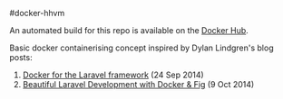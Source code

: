 #docker-hhvm

An automated build for this repo is available on the [Docker Hub](https://registry.hub.docker.com/u/spira/docker-hhvm).

Basic docker containerising concept inspired by Dylan Lindgren's blog posts:
1. [Docker for the Laravel framework](http://dylanlindgren.com/docker-for-the-laravel-framework) (24 Sep 2014)
2. [Beautiful Laravel Development with Docker & Fig](http://dylanlindgren.com/laravel-development-docker-fig) (9 Oct 2014)
